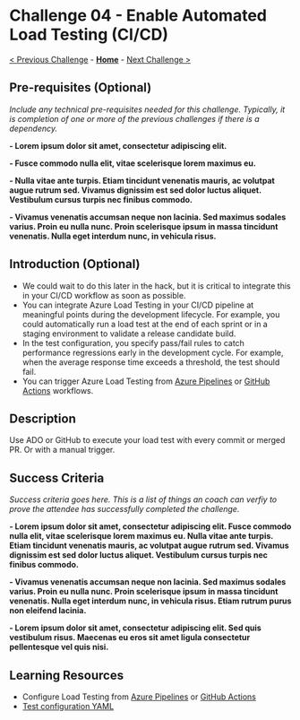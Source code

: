 # Challenge 04 - Enable Automated Load Testing (CI/CD)

[< Previous Challenge](./Challenge-03.md) - **[Home](../README.md)** - [Next Challenge >](./Challenge-05.md)

## Pre-requisites (Optional)

*Include any technical pre-requisites needed for this challenge.  Typically, it is completion of one or more of the previous challenges if there is a dependency.*

**- Lorem ipsum dolor sit amet, consectetur adipiscing elit.**

**- Fusce commodo nulla elit, vitae scelerisque lorem maximus eu.** 

**- Nulla vitae ante turpis. Etiam tincidunt venenatis mauris, ac volutpat augue rutrum sed. Vivamus dignissim est sed dolor luctus aliquet. Vestibulum cursus turpis nec finibus commodo.**

**- Vivamus venenatis accumsan neque non lacinia. Sed maximus sodales varius. Proin eu nulla nunc. Proin scelerisque ipsum in massa tincidunt venenatis. Nulla eget interdum nunc, in vehicula risus.**

## Introduction (Optional)

- We could wait to do this later in the hack, but it is critical to integrate this in your CI/CD workflow as soon as possible.
- You can integrate Azure Load Testing in your CI/CD pipeline at meaningful points during the development lifecycle. For example, you could automatically run a load test at the end of each sprint or in a staging environment to validate a release candidate build.
- In the test configuration, you specify pass/fail rules to catch performance regressions early in the development cycle. For example, when the average response time exceeds a threshold, the test should fail.
- You can trigger Azure Load Testing from [Azure Pipelines](https://docs.microsoft.com/en-us/azure/load-testing/tutorial-cicd-azure-pipelines) or [GitHub Actions](https://docs.microsoft.com/en-us/azure/load-testing/tutorial-cicd-github-actions) workflows.

## Description

Use ADO or GitHub to execute your load test with every commit or merged PR. Or with a manual trigger.

## Success Criteria

*Success criteria goes here. This is a list of things an coach can verfiy to prove the attendee has successfully completed the challenge.*

**- Lorem ipsum dolor sit amet, consectetur adipiscing elit. Fusce commodo nulla elit, vitae scelerisque lorem maximus eu. Nulla vitae ante turpis. Etiam tincidunt venenatis mauris, ac volutpat augue rutrum sed. Vivamus dignissim est sed dolor luctus aliquet. Vestibulum cursus turpis nec finibus commodo.**

**- Vivamus venenatis accumsan neque non lacinia. Sed maximus sodales varius. Proin eu nulla nunc. Proin scelerisque ipsum in massa tincidunt venenatis. Nulla eget interdum nunc, in vehicula risus. Etiam rutrum purus non eleifend lacinia.**

**- Lorem ipsum dolor sit amet, consectetur adipiscing elit. Sed quis vestibulum risus. Maecenas eu eros sit amet ligula consectetur pellentesque vel quis nisi.**

## Learning Resources

- Configure Load Testing from [Azure Pipelines](https://docs.microsoft.com/en-us/azure/load-testing/tutorial-cicd-azure-pipelines) or [GitHub Actions](https://docs.microsoft.com/en-us/azure/load-testing/tutorial-cicd-github-actions)
- [Test configuration YAML](https://docs.microsoft.com/en-us/azure/load-testing/reference-test-config-yaml)


